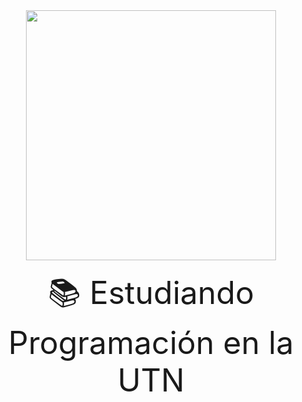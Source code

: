 <div align="center">
  <img width="400" src="https://media.giphy.com/media/2IudUHdI075HL02Pkk/giphy.gif">
  <br>
  <br>
  <span style="font-size:50px;">📚 Estudiando Programación en la UTN</span>
</div>




<!--
**camilaporro/camilaporro** is a ✨ _special_ ✨ repository because its `README.md` (this file) appears on your GitHub profile.

Here are some ideas to get you started:

- 🔭 I’m currently working on ...
- 🌱 I’m currently learning ...
- 👯 I’m looking to collaborate on ...
- 🤔 I’m looking for help with ...
- 💬 Ask me about ...
- 📫 How to reach me: ...
- 😄 Pronouns: ...
- ⚡ Fun fact: ...
-->
